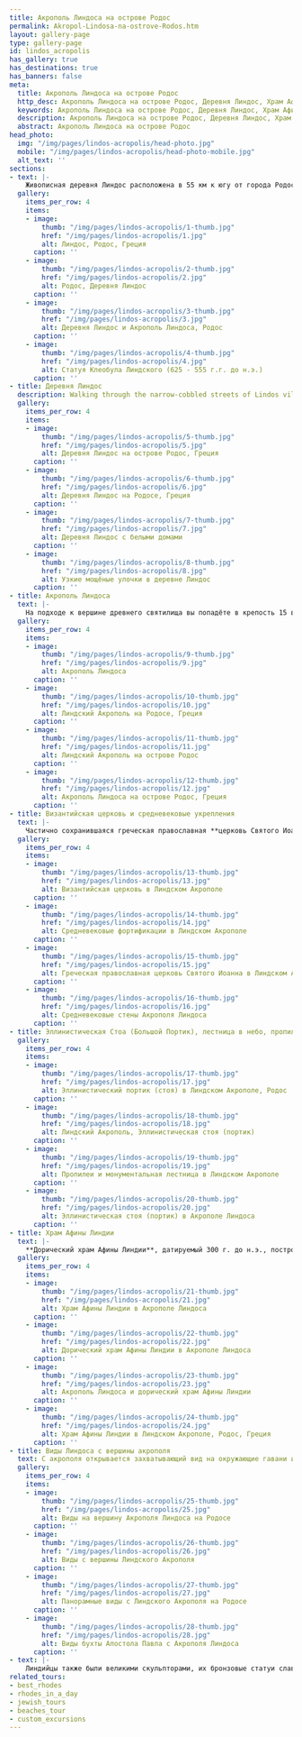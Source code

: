 ```yaml
---
title: Акрополь Линдоса на острове Родос
permalink: Akropol-Lindosa-na-ostrove-Rodos.htm
layout: gallery-page
type: gallery-page
id: lindos_acropolis
has_gallery: true
has_destinations: true
has_banners: false
meta:
  title: Акрополь Линдоса на острове Родос
  http_desc: Акрополь Линдоса на острове Родос, Деревня Линдос, Храм Афины Линдии, Виды Линдоса с вершины акрополя, Родос, Греция
  keywords: Акрополь Линдоса на острове Родос, Деревня Линдос, Храм Афины Линдии, Виды Линдоса с вершины акрополя, Родос, Греция
  description: Акрополь Линдоса на острове Родос, Деревня Линдос, Храм Афины Линдии, Виды Линдоса с вершины акрополя, Родос, Греция
  abstract: Акрополь Линдоса на острове Родос
head_photo:
  img: "/img/pages/lindos-acropolis/head-photo.jpg"
  mobile: "/img/pages/lindos-acropolis/head-photo-mobile.jpg"
  alt_text: ''
sections:
- text: |-
    Живописная деревня Линдос расположена в 55 км к югу от города Родос на восточном побережье острова. Согласно повествованию **Гомера**, Линдос был построен дорийцами одновременно с **Камиром и Ялиссом в 12 веке до н.э.** Город достиг пика своего могущества в 6 веке до н.э. во времена правления **тирана Клеобула**, одного из семи мудрецов древности, правившего более 40 лет.
  gallery:
    items_per_row: 4
    items:
    - image:
        thumb: "/img/pages/lindos-acropolis/1-thumb.jpg"
        href: "/img/pages/lindos-acropolis/1.jpg"
        alt: Линдос, Родос, Греция
      caption: ''
    - image:
        thumb: "/img/pages/lindos-acropolis/2-thumb.jpg"
        href: "/img/pages/lindos-acropolis/2.jpg"
        alt: Родос, Деревня Линдос
      caption: ''
    - image:
        thumb: "/img/pages/lindos-acropolis/3-thumb.jpg"
        href: "/img/pages/lindos-acropolis/3.jpg"
        alt: Деревня Линдос и Акрополь Линдоса, Родос 
      caption: ''
    - image:
        thumb: "/img/pages/lindos-acropolis/4-thumb.jpg"
        href: "/img/pages/lindos-acropolis/4.jpg"
        alt: Статуя Клеобула Линдского (625 - 555 г.г. до н.э.)
      caption: ''
- title: Деревня Линдос
  description: Walking through the narrow-cobbled streets of Lindos village.
  gallery:
    items_per_row: 4
    items:
    - image:
        thumb: "/img/pages/lindos-acropolis/5-thumb.jpg"
        href: "/img/pages/lindos-acropolis/5.jpg"
        alt: Деревня Линдос на острове Родос, Греция
      caption: ''
    - image:
        thumb: "/img/pages/lindos-acropolis/6-thumb.jpg"
        href: "/img/pages/lindos-acropolis/6.jpg"
        alt: Деревня Линдос на Родосе, Греция
      caption: ''
    - image:
        thumb: "/img/pages/lindos-acropolis/7-thumb.jpg"
        href: "/img/pages/lindos-acropolis/7.jpg"
        alt: Деревня Линдос с белыми домами
      caption: ''
    - image:
        thumb: "/img/pages/lindos-acropolis/8-thumb.jpg"
        href: "/img/pages/lindos-acropolis/8.jpg"
        alt: Узкие мощёные улочки в деревне Линдос
      caption: ''
- title: Акрополь Линдоса
  text: |-
    На подходе к вершине древнего святилища вы попадёте в крепость 15 века, являющуюся **средневековыми воротами акрополя**. Непосредственно перед ступенями лестницы, ведущей во внутреннюю часть крепости, можно увидеть высеченный в скале **рельеф родосского военного корабля -- триимиолии**, который датируется 180 г. до н.э. Линдос был крупной морской державой со своим военным и торговым флотом.
  gallery:
    items_per_row: 4
    items:
    - image:
        thumb: "/img/pages/lindos-acropolis/9-thumb.jpg"
        href: "/img/pages/lindos-acropolis/9.jpg"
        alt: Акрополь Линдоса
      caption: ''
    - image:
        thumb: "/img/pages/lindos-acropolis/10-thumb.jpg"
        href: "/img/pages/lindos-acropolis/10.jpg"
        alt: Линдский Акрополь на Родосе, Греция
      caption: ''
    - image:
        thumb: "/img/pages/lindos-acropolis/11-thumb.jpg"
        href: "/img/pages/lindos-acropolis/11.jpg"
        alt: Линдский Акрополь на острове Родос
      caption: ''
    - image:
        thumb: "/img/pages/lindos-acropolis/12-thumb.jpg"
        href: "/img/pages/lindos-acropolis/12.jpg"
        alt: Акрополь Линдоса на острове Родос, Греция
      caption: ''
- title: Византийская церковь и средневековые укрепления
  text: |-
    Частично сохранившаяся греческая православная **церковь Святого Иоанна**, датируемая 13 веком, и остатки византийских укреплений, свидетельствуют о существовании в данном месте хорошо защищенной крепости в ещё византийский период. Средневековые стены акрополя построены **рыцарями ордена Святого Иоанна Иерусалимского** на фундаменте более древних византийских оборонительных сооружений.
  gallery:
    items_per_row: 4
    items:
    - image:
        thumb: "/img/pages/lindos-acropolis/13-thumb.jpg"
        href: "/img/pages/lindos-acropolis/13.jpg"
        alt: Византийская церковь в Линдском Акрополе
      caption: ''
    - image:
        thumb: "/img/pages/lindos-acropolis/14-thumb.jpg"
        href: "/img/pages/lindos-acropolis/14.jpg"
        alt: Средневековые фортификации в Линдском Акрополе
      caption: ''
    - image:
        thumb: "/img/pages/lindos-acropolis/15-thumb.jpg"
        href: "/img/pages/lindos-acropolis/15.jpg"
        alt: Греческая православная церковь Святого Иоанна в Линдском Акрополе
      caption: ''
    - image:
        thumb: "/img/pages/lindos-acropolis/16-thumb.jpg"
        href: "/img/pages/lindos-acropolis/16.jpg"
        alt: Средневековые стены Акрополя Линдоса
      caption: ''
- title: Эллинистическая Стоа (Большой Портик), лестница в небо, пропилеи
  gallery:
    items_per_row: 4
    items:
    - image:
        thumb: "/img/pages/lindos-acropolis/17-thumb.jpg"
        href: "/img/pages/lindos-acropolis/17.jpg"
        alt: Эллинистический портик (стоя) в Линдском Акрополе, Родос
      caption: ''
    - image:
        thumb: "/img/pages/lindos-acropolis/18-thumb.jpg"
        href: "/img/pages/lindos-acropolis/18.jpg"
        alt: Линдский Акрополь, Эллинистическая стоя (портик)
      caption: ''
    - image:
        thumb: "/img/pages/lindos-acropolis/19-thumb.jpg"
        href: "/img/pages/lindos-acropolis/19.jpg"
        alt: Пропилеи и монументальная лестница в Линдском Акрополе
      caption: ''
    - image:
        thumb: "/img/pages/lindos-acropolis/20-thumb.jpg"
        href: "/img/pages/lindos-acropolis/20.jpg"
        alt: Эллинистическая стоя (портик) в Акрополе Линдоса
      caption: ''
- title: Храм Афины Линдии
  text: |-
    **Дорический храм Афины Линдии**, датируемый 300 г. до н.э., построен на месте более раннего храма, пострадавшего от пожара. Внутри храма находилась **культовая статуя богини Афины**, во внутреннем перед храмом располагался алтарь.
  gallery:
    items_per_row: 4
    items:
    - image:
        thumb: "/img/pages/lindos-acropolis/21-thumb.jpg"
        href: "/img/pages/lindos-acropolis/21.jpg"
        alt: Храм Афины Линдии в Акрополе Линдоса
      caption: ''
    - image:
        thumb: "/img/pages/lindos-acropolis/22-thumb.jpg"
        href: "/img/pages/lindos-acropolis/22.jpg"
        alt: Дорический храм Афины Линдии в Акрополе Линдоса
      caption: ''
    - image:
        thumb: "/img/pages/lindos-acropolis/23-thumb.jpg"
        href: "/img/pages/lindos-acropolis/23.jpg"
        alt: Акрополь Линдоса и дорический храм Афины Линдии
      caption: ''
    - image:
        thumb: "/img/pages/lindos-acropolis/24-thumb.jpg"
        href: "/img/pages/lindos-acropolis/24.jpg"
        alt: Храм Афины Линдии в Линдском Акрополе, Родос, Греция
      caption: ''
- title: Виды Линдоса с вершины акрополя
  text: С акрополя открывается захватывающий вид на окружающие гавани и побережье.
  gallery:
    items_per_row: 4
    items:
    - image:
        thumb: "/img/pages/lindos-acropolis/25-thumb.jpg"
        href: "/img/pages/lindos-acropolis/25.jpg"
        alt: Виды на вершину Акрополя Линдоса на Родосе
      caption: ''
    - image:
        thumb: "/img/pages/lindos-acropolis/26-thumb.jpg"
        href: "/img/pages/lindos-acropolis/26.jpg"
        alt: Виды с вершины Линдского Акрополя
      caption: ''
    - image:
        thumb: "/img/pages/lindos-acropolis/27-thumb.jpg"
        href: "/img/pages/lindos-acropolis/27.jpg"
        alt: Панорамные виды с Линдского Акрополя на Родосе
      caption: ''
    - image:
        thumb: "/img/pages/lindos-acropolis/28-thumb.jpg"
        href: "/img/pages/lindos-acropolis/28.jpg"
        alt: Виды бухты Апостола Павла с Акрополя Линдоса
      caption: ''
- text: |-
    Линдийцы также были великими скульпторами, их бронзовые статуи славятся своим высочайшим мастерством. Знаменитый **Колосс Родосский** был создан **линдийским мастером по имени Харис.**
related_tours:
- best_rhodes
- rhodes_in_a_day
- jewish_tours
- beaches_tour
- custom_excursions
---
```


